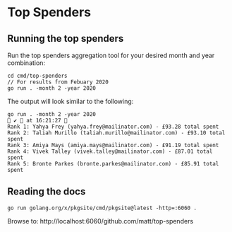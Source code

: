 # Top Spenders 

## Running the top spenders 

Run the top spenders aggregation tool for your desired month and year combination:

```
cd cmd/top-spenders 
// For results from Febuary 2020
go run . -month 2 -year 2020
```

The output will look similar to the following:
```
go run . -month 2 -year 2020                                                                                                                ✔  at 16:21:27 
Rank 1: Yahya Frey (yahya.frey@mailinator.com) - £93.28 total spent
Rank 2: Taliah Murillo (taliah.murillo@mailinator.com) - £93.10 total spent
Rank 3: Amiya Mays (amiya.mays@mailinator.com) - £91.19 total spent
Rank 4: Vivek Talley (vivek.talley@mailinator.com) - £87.01 total spent
Rank 5: Bronte Parkes (bronte.parkes@mailinator.com) - £85.91 total spent
```

## Reading the docs

```
go run golang.org/x/pkgsite/cmd/pkgsite@latest -http=:6060 .
```

Browse to:
http://localhost:6060/github.com/matt/top-spenders